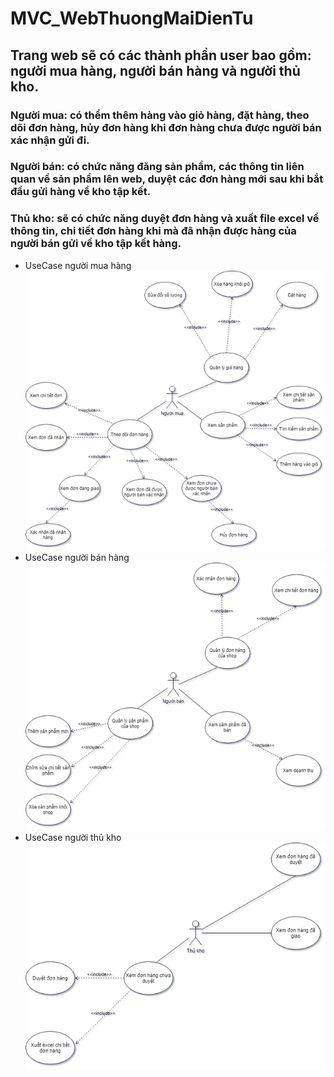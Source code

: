 # MVC_WebThuongMaiDienTu
## Trang web sẽ có các thành phần user bao gồm: người mua hàng, người bán hàng và người thủ kho.
### Người mua: có thểm thêm hàng vào giỏ hàng, đặt hàng, theo dõi đơn hàng, hủy đơn hàng khi đơn hàng chưa được người bán xác nhận gửi đi.
### Người bán: có chức năng đăng sản phẩm, các thông tin liên quan về sản phẩm lên web, duyệt các đơn hàng mới sau khi bắt đầu gửi hàng về kho tập kết.
### Thủ kho: sẽ có chức năng duyệt đơn hàng và xuất file excel về thông tin, chi tiết đơn hàng khi mà đã nhận được hàng của người bán gửi về kho tập kết hàng.

- UseCase người mua hàng
![Customer](Image/UseCaseCustommer.png)
- UseCase người bán hàng
![Customer](Image/UseCaseSeller.png)
- UseCase người thủ kho
![Customer](Image/UseCaseStocker.png)

